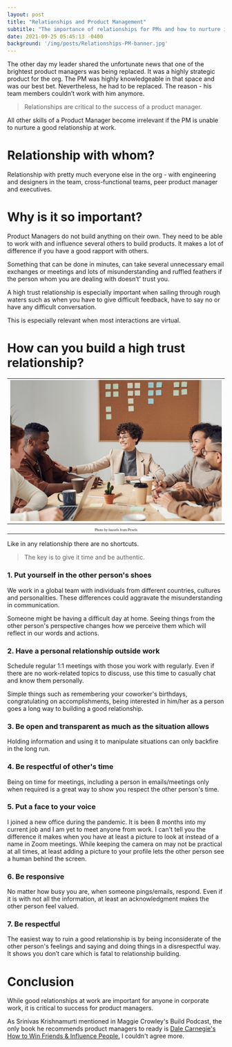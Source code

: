 ```yaml
---
layout: post
title: "Relationships and Product Management"
subtitle: "The importance of relationships for PMs and how to nurture it"
date: 2021-09-25 05:45:13 -0400
background: '/img/posts/Relationships-PM-banner.jpg'
---
```

The other day my leader shared the unfortunate news that one of the brightest product managers was being replaced. It was a highly strategic product for the org. The PM was highly knowledgeable in that space and was our best bet. Nevertheless, he had to be replaced. The reason - his team members couldn’t work with him anymore. 

> Relationships are critical to the success of a product manager. 

All other skills of a Product Manager become irrelevant if the PM is unable to nurture a good relationship at work.

# Relationship with whom?
Relationship with pretty much everyone else in the org - with engineering and designers in the team, cross-functional teams, peer product manager and executives.

# Why is it so important?

Product Managers do not build anything on their own. They need to be able to work with and influence several others to build products. It makes a lot of difference if you have a good rapport with others.

Something that can be done in minutes, can take several unnecessary email exchanges or meetings and lots of misunderstanding and ruffled feathers if the person whom you are dealing with doesn’t' trust you.

A high trust relationship is especially important when sailing through rough waters such as when you have to give difficult feedback, have to say no or have any difficult conversation.

This is especially relevant when most interactions are virtual.

# How can you build a high trust relationship?


|![](/img/posts/Relationships-PM-pic.jpg)| 
|:--:| 
| <span style="font-family:Papyrus; font-size:.6em;">Photo by fauxels from Pexels</span>| 

Like in any relationship there are no shortcuts.
 
> The key is to give it time and be authentic. 
 
### 1. Put yourself in the other person's shoes
We work in a global team with individuals from different countries, cultures and personalities. These differences could aggravate the misunderstanding in communication. 

Someone might be having a difficult day at home. Seeing things from the other person's perspective changes how we perceive them which will reflect in our words and actions.

### 2. Have a personal relationship outside work 

Schedule regular 1:1 meetings with those you work with regularly. Even if there are no work-related topics to discuss, use this time to casually chat and know them personally.

Simple things such as remembering your coworker's birthdays, congratulating on accomplishments, being interested in him/her as a person goes a long way to building a good relationship.

### 3. Be open and transparent as much as the situation allows
Holding information and using it to manipulate situations can only backfire in the long run. 

### 4. Be respectful of other's time 
Being on time for meetings, including a person in emails/meetings only when required is a great way to show you respect the other person's time.

	
### 5. Put a face to your voice
I joined a new office during the pandemic. It is been 8 months into my current job and I am yet to meet anyone from work. I can't tell you the difference it makes when you have at least a picture to look at instead of a name in Zoom meetings. While keeping the camera on may not be practical at all times, at least adding a picture to your profile lets the other person see a human behind the screen.

### 6. Be responsive
No matter how busy you are, when someone pings/emails, respond. Even if it is with not all the information, at least an acknowledgment makes the other person feel valued.

### 7. Be respectful
The easiest way to ruin a good relationship is by being inconsiderate of the other person's feelings and saying and doing things in a disrespectful way. It shows you don’t care which is fatal to relationship building.

# Conclusion
While good relationships at work are important for anyone in corporate work, it is critical to success for product managers. 

As Srinivas Krishnamurti mentioned in Maggie Crowley's Build Podcast, the only book he recommends product managers to ready is [Dale Carnegie's How to Win Friends & Influence People.](https://www.amazon.com/gp/product/0671027034/ref=as_li_tl?ie=UTF8&camp=1789&creative=9325&creativeASIN=0671027034&linkCode=as2&tag=sheia-20&linkId=72af92419e1eb6937ad2f8273ad4f753) I couldn't agree more.


